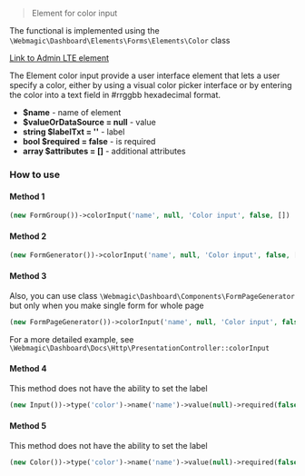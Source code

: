 > Element for color input

The functional is implemented using the `\Webmagic\Dashboard\Elements\Forms\Elements\Color` class

[Link to Admin LTE element](https://adminlte.io/themes/v3/pages/forms/advanced.html)

The Element color input provide a user interface element that lets a user specify a color, either by using a visual
color picker interface or by entering the color into a text field in #rrggbb hexadecimal format.

- **$name** - name of element
- **$valueOrDataSource = null** - value
- **string $labelTxt = ''** - label
- **bool $required = false** - is required
- **array $attributes = []** - additional attributes

### How to use

#### Method 1

```php
(new FormGroup())->colorInput('name', null, 'Color input', false, [])
```

#### Method 2

```php
(new FormGenerator())->colorInput('name', null, 'Color input', false, [])
```

#### Method 3

Also, you can use class ``\Webmagic\Dashboard\Components\FormPageGenerator`` but only when you make single form for
whole page

```php
(new FormPageGenerator())->colorInput('name', null, 'Color input', false, [])
```

For a more detailed example, see ``\Webmagic\Dashboard\Docs\Http\PresentationController::colorInput``

#### Method 4

This method does not have the ability to set the label

```php
(new Input())->type('color')->name('name')->value(null)->required(false)->attrs(['style' => 'width:100px'])
```

#### Method 5

This method does not have the ability to set the label

```php
(new Color())->type('color')->name('name')->value(null)->required(false)->attrs([])
```